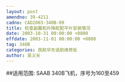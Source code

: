 ```yaml
---
layout: post
amendno: 39-4211
cadno: CAD2003-340B-09
title: 检查副翼和升降舵配平片安装情况
date: 2003-10-31 00:00:00 +0800
effdate: 2003-11-01 00:00:00 +0800
tag: 340B
categories: 民航华东适航维修处
author: 吴义长
---
```


##适用范围:
SAAB 340B飞机，序号为160至459

